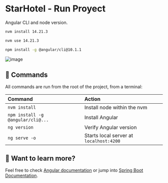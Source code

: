 # StarHotel - Run Proyect
Angular CLI and node version.
```sh
nvm install 14.21.3

nvm use 14.21.3

npm install -g @angular/cli@10.1.1

```

![image](https://github.com/user-attachments/assets/d5f512a2-0728-4805-8163-e72d7d0a111a)

## 🧞 Commands

All commands are run from the root of the project, from a terminal:

| Command                   | Action                                           |
| :------------------------ | :----------------------------------------------- |
| `nvm install`             | Install node within the nvm                      |
| `npm install -g @angular/cli@...`             | Install Angular              |
| `ng version`              | Verify Angular version                           |
| `ng serve -o`             | Starts local server at `localhost:4200`          |


## 👀 Want to learn more?

Feel free to check [Angular documentation](https://angular.dev/overview) or jump into [Spring Boot Documentation](https://docs.spring.io/spring-boot/).
